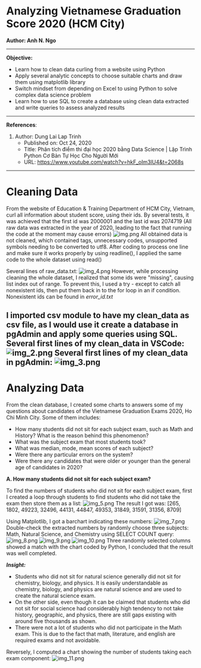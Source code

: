 # Analyzing Vietnamese Graduation Score 2020 (HCM City)

**Author: Anh N. Ngo**

---
**Objective:**
- Learn how to clean data curling from a website using Python
- Apply several analytic concepts to choose suitable charts and draw them using matplotlib library 
- Switch mindset from depending on Excel to using Python to solve complex data science problem
- Learn how to use SQL to create a database using clean data extracted and write queries to assess analyzed results

---
**References**:
1. Author: Dung Lai Lap Trinh
   - Published on: Oct 24, 2020
   - Title: Phân tích điểm thi đại học 2020 bằng Data Science | Lập Trình Python Cơ Bản Tự Học Cho Người Mới
   - URL: https://www.youtube.com/watch?v=hkF_oIm3lU4&t=2068s
---
# Cleaning Data
From the website of Education & Training Department of HCM City, Vietnam, curl all information about student score, using their ids. 
By several tests, it was achieved that the first id was 2000001 and the last id was 2074719
(All raw data was extracted in the year of 2020, leading to the fact that running the code at the moment may cause errors)
![img.png](img.png)
All obtained data is not cleaned, which contained tags, unnecessary codes, unsupported symbols needing to be converted to utf8. 
After coding to process one line and make sure it works properly by using readline(), I applied the same code to the whole dataset using read()

Several lines of raw_data.txt:
![img_4.png](img_4.png)
However, while processing cleaning the whole dataset, I realized that some ids were "missing", causing list index out of range. To prevent this, I used a try - except to catch all nonexistent ids, then put them back in to the for loop in an if condition. Nonexistent ids can be found in *error_id.txt*

I imported csv module to have my clean_data as csv file, as I would use it create a database in pgAdmin and apply some queries using SQL.
Several first lines of my clean_data in VSCode:
![img_2.png](img_2.png)
Several first lines of my clean_data in pgAdmin:
![img_3.png](img_3.png)
---
# Analyzing Data
From the clean database, I created some charts to answers some of my questions about candidates of the Vietnamese Graduation Exams 2020, Ho Chi Minh City. Some of them includes:
- How many students did not sit for each subject exam, such as Math and History? What is the reason behind this phenomenon? 
- What was the subject exam that most students took?
- What was median, mode, mean scores of each subject?
- Were there any particular errors on the system? 
- Were there any candidates that were older or younger than the general age of candidates in 2020?

**A. How many students did not sit for each subject exam?**

To find the numbers of students who did not sit for each subject exam, first I created a loop through students to find students who did not take the exam then store them as a list: 
![img_5.png](img_5.png)
The result I got was:
[265, 1802, 49223, 32496, 44131, 44847, 49353, 31849, 31591, 31356, 8709]

Using Matplotlib, I got a barchart indicating these numbers:
![img_7.png](img_7.png)
Double-check the extracted numbers by randomly choose three subjects: Math, Natural Science, and Chemistry using SELECT COUNT query:
![img_8.png](img_8.png)
![img_9.png](img_9.png)
![img_10.png](img_10.png)
Three randomly selected columns showed a match with the chart coded by Python, I concluded that the result was well completed.

***Insight:***
- Students who did not sit for natural science generally did not sit for chemistry, biology, and physics. It is easily understandable as chemistry, biology, and physics are natural science and are used to create the natural science exam.
- On the other side, even though it can be claimed that students who did not sit for social science had considerably high tendency to not take history, geographic, and physics, there are still gaps existing with around five thousands as shown.
- There were not a lot of students who did not participate in the Math exam. This is due to the fact that math, literature, and english are required exams and not avoidable.

Reversely, I computed a chart showing the number of students taking each exam component:
![img_11.png](img_11.png)


